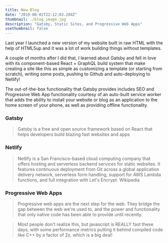 ```yaml
---
title: New Blog
date: "2019-08-01T22:12:03.284Z"
thumbnail: ./blog_image.jpg
description: "Gatsby, Static Sites, and Progressive Web Apps"
usethumbnail: false
---
```


Last year I launched a new version of my website built in raw HTML with the help of HTML5up and it was a lot of work building things without templates.

A couple of months after I did that, I learned about Gatsby and fell in love with its component-based React + GraphQL build system that make creating a site like this as simple as customizing a template (or starting from scratch), writing some posts, pushing to Github and auto-deploying to Netlify!

The out-of-the-box functionality that Gatsby provides includes SEO and Progressive Web App functionality courtesy of an auto-built service worker that adds the ability to install your website or blog as an application to the home screen of your phone, as well as providing offline functionality.

### Gatsby

> Gatsby is a free and open source framework based on React that helps developers build blazing fast websites and apps

### Netlify

> Netlify is a San Francisco-based cloud computing company that offers hosting and serverless backend services for static websites. It features continuous deployment from Git across a global application delivery network, serverless form handling, support for AWS Lambda functions, and full integration with Let's Encrypt. Wikipedia

### Progressive Web Apps

> Progressive web apps are the next step for the web. They bridge the gap between the web we're used to, and the power and functionality that only native code has been able to provide until recently.

> Most people don't realize this, but javascript is REALLY fast these days, with some performance metrics putting it behind compiled code like C++ by a factor of 2x, which is a big deal!
